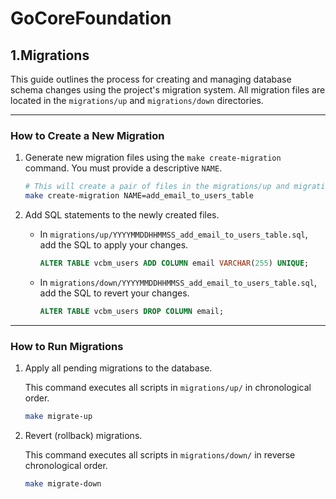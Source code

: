 # GoCoreFoundation

## 1.Migrations

This guide outlines the process for creating and managing database schema changes using the project's migration system. All migration files are located in the `migrations/up` and `migrations/down` directories.

---

### How to Create a New Migration

1.  Generate new migration files using the `make create-migration` command. You must provide a descriptive `NAME`.

    ```sh
    # This will create a pair of files in the migrations/up and migrations/down directories
    make create-migration NAME=add_email_to_users_table
    ```

2.  Add SQL statements to the newly created files.
    - In `migrations/up/YYYYMMDDHHMMSS_add_email_to_users_table.sql`, add the SQL to apply your changes.
      ```sql
      ALTER TABLE vcbm_users ADD COLUMN email VARCHAR(255) UNIQUE;
      ```
    - In `migrations/down/YYYYMMDDHHMMSS_add_email_to_users_table.sql`, add the SQL to revert your changes.
      ```sql
      ALTER TABLE vcbm_users DROP COLUMN email;
      ```

---

### How to Run Migrations

1.  Apply all pending migrations to the database.

    This command executes all scripts in `migrations/up/` in chronological order.

    ```sh
    make migrate-up
    ```

2.  Revert (rollback) migrations.

    This command executes all scripts in `migrations/down/` in reverse chronological order.

    ```sh
    make migrate-down
    ```

